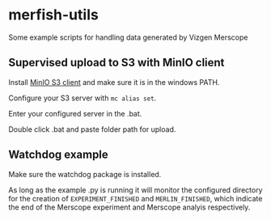 # merfish-utils
Some example scripts for handling data generated by Vizgen Merscope

## Supervised upload to S3 with MinIO client
Install  [MinIO S3 client](https://github.com/minio/mc) and make sure it is in the windows PATH.

Configure your S3 server with ```mc alias set```.

Enter your configured server in the .bat.

Double click .bat and paste folder path for upload.


## Watchdog example
Make sure the watchdog package is installed.

As long as the example .py is running it will monitor the configured directory for the creation of ```EXPERIMENT_FINISHED``` and ```MERLIN_FINISHED```, which indicate the end of the Merscope experiment and Merscope analyis respectively.
